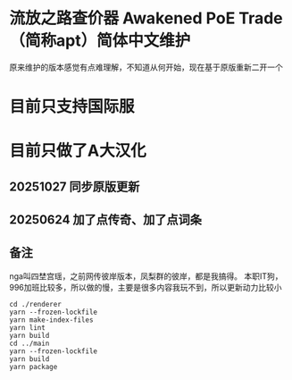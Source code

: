 # 流放之路查价器 Awakened PoE Trade（简称apt）简体中文维护

原来维护的版本感觉有点难理解，不知道从何开始，现在基于原版重新二开一个

# 目前只支持国际服
# 目前只做了A大汉化
## 20251027 同步原版更新
## 20250624 加了点传奇、加了点词条



## 备注
nga叫四埜宫瑶，之前网传彼岸版本，凤梨群的彼岸，都是我搞得。
本职IT狗，996加班比较多，所以做的慢，主要是很多内容我玩不到，所以更新动力比较小

```
cd ./renderer
yarn --frozen-lockfile
yarn make-index-files
yarn lint
yarn build
cd ../main
yarn --frozen-lockfile
yarn build
yarn package
```

